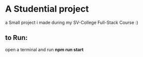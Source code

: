# A Studential project

a Small project i made during my SV-College Full-Stack Course :)

## to Run:

open a terminal and run **npm run start**

